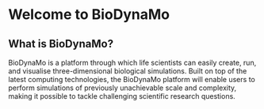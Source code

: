 # Welcome to BioDynaMo

## What is BioDynaMo?

BioDynaMo is a platform through which life scientists
can easily create, run, and visualise three-dimensional
biological simulations. Built on top of the latest computing
technologies, the BioDynaMo platform will enable users to
perform simulations of previously unachievable scale and
complexity, making it possible to tackle challenging scientific
research questions.
